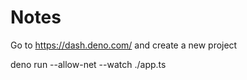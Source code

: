 # Notes

Go to https://dash.deno.com/ and create a new project

deno run --allow-net --watch ./app.ts